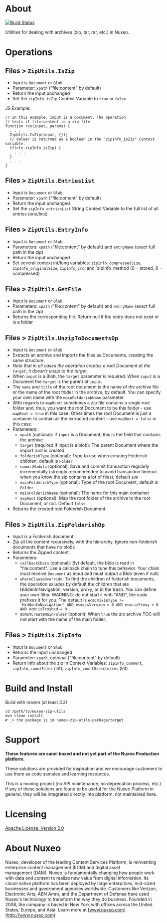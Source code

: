 # About

[![Build Status](https://qa.nuxeo.org/jenkins/buildStatus/icon?job=Sandbox/sandbox_nuxeo-zip-utils-master)](https://qa.nuxeo.org/jenkins/job/Sandbox/job/sandbox_nuxeo-zip-utils-master/)

Utilities for dealing with archives (zip, tar, rar, etc.) in Nuxeo.

# Operations


## Files > `ZipUtils.IsZip`
* Input is `Document` or `Blob`
* Parameter: `xpath` ("file:content" by default)
* Return the input unchanged
* Set the `zipInfo_isZip` Context Variable to `true` or `false`

JS Example:

```
// In this example, input is a Document. The operation
// tests if file:content is a zip file
function run(input, params) {
  . . .
  ZipUtils.IsZip(input, {});
  // Valuer is returned as a boolean in the "zipInfo_isZip" Context variable:
  if(ctx.zipInfo_isZip) {
    . . .
  }
  . . .
}
```

## Files > `ZipUtils.EntriesList`
* Input is `Document` or `Blob`
* Parameter: `xpath` ("file:content" by default)
* Return the input unchanged
* Set the `zipInfo_entriesList` String Context Variable to the full list of all entries (one/line)


## Files > `ZipUtils.EntryInfo`
* Input is `Document` or `Blob`
* Parameters: `xpath` ("file:content" by default) and `entryName` (exact full path in the zip)
* Return the input unchanged
* Set several context int/long variables: `zipInfo_compressedSize`, `zipInfo_originalSize`, `zipInfo_crc`, and `zipInfo_method (0 = stored, 8 =  compressed)


## Files > `ZipUtils.GetFile`
* Input is `Document` or `Blob`
* Parameters: `xpath` ("file:content" by default) and `entryName` (exact full path in the zip)
* Returns the corresponding file. Return null if the entry does not exist or is a folder


## Files > `ZipUtils.UnzipToDocumentsOp`
* Input is `Document` or `Blob`
* Extracts an archive and imports the files as Documents, creating the same structure.
* _Note that in all cases the operation creates a root Document at the `target`, it doesn't unzip to the target._
* When `input` is a Blob, the `target` parameter is required. When `input` is a Document the `target` is the parent of `input`.
* The `name` and `title` of the root document is the name of the archive file or the name of the root folder in the archive, by default. You can specify your own name with the `mainFolderishName` parameter.
* With regards to `mapRoot`: sometimes a zip file contains a single root folder and, thus, you want the root Document to be this folder - use `mapRoot = true` in this case. Other times the root Document is just a container to contain all the extracted content - use `mapRoot = false` in this case.
* Parameters:
  * `xpath` (optional): if `input` is a Document, this is the field that contains the archive
  * `target` (required if input is a blob): The parent Document where the import root is created
  * `folderishType` (optional): Type to use when creating Folderish children, default is `Folder`
  * `commitModulo` (optional): Save and commit transaction regularly incrementally (strongly recommended to avoid transaction timeout when you know the zip contains a lot of files), default `100`
  * `mainFolderishType` (optional): Type of the root Document, default is `Folder`
  * `mainFolderishName` (optional): The name for this main container
  * `mapRoot` (optional): Map the root folder of the archive to the root Document, or not. Default `false`.
* Returns the created root Folderish Document.


## Files > `ZipUtils.ZipFolderishOp`
* Input is a Folderish document
* Zip all the content recursively, with the hierarchy. Ignore non-folderish documents that have no blobs
* Returns the Zipped content
* Parameters:
  * `callbackChain` (optional): Byt default, the blob is read in "file:content". Use a callback chain to tune this behavior. Your chain _must_  receive `Document` as input and must output a Blob (even if null)
  * `whereClauseOverride`: To find the children of folderish documents, the operation exludes by default the children that are HiddenInNavigation, version, proxy, or in the trash. You can define your own filter. WARNING: do not start it with "AND", the code prefixes it for you.
    The default is `ecm:mixinType != 'HiddenInNavigation' AND ecm:isVersion = 0 AND ecm:isProxy = 0 AND ecm:isTrashed = 0`
  * `doNotCreateMainFolder` (optionl): When `true` the zip archive TOC will not start with the name of the main folder.


## Files > `ZipUtils.ZipInfo`
* Input is `Document` or `Blob`
* Returns the input unchanged
* Parameter: `xpath`, optional ("file:content" by default)
* Return info about the zip in Context Variables: `zipInfo_comment`, `zipInfo_countFiles` (int), `zipInfo_countDirectories` (int)


# Build and Install

Build with maven (at least 3.3)

```
cd /path/to/nuxeo-zip-utils
mvn clean install
# _> the package is in nuxeo-zip-utils-package/target
```

# Support

**These features are sand-boxed and not yet part of the Nuxeo Production platform.**

These solutions are provided for inspiration and we encourage customers to use them as code samples and learning resources.

This is a moving project (no API maintenance, no deprecation process, etc.) If any of these solutions are found to be useful for the Nuxeo Platform in general, they will be integrated directly into platform, not maintained here.


# Licensing

[Apache License, Version 2.0](http://www.apache.org/licenses/LICENSE-2.0)


# About Nuxeo

Nuxeo, developer of the leading Content Services Platform, is reinventing enterprise content management (ECM) and digital asset management (DAM). Nuxeo is fundamentally changing how people work with data and content to realize new value from digital information. Its cloud-native platform has been deployed by large enterprises, mid-sized businesses and government agencies worldwide. Customers like Verizon, Electronic Arts, ABN Amro, and the Department of Defense have used Nuxeo's technology to transform the way they do business. Founded in 2008, the company is based in New York with offices across the United States, Europe, and Asia. Learn more at [www.nuxeo.com](http://www.nuxeo.com).
